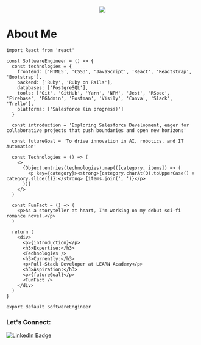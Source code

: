 <h1 align="center">
    <img src="https://readme-typing-svg.herokuapp.com/?lines=Hi,+I'm+Jeremie!+👋🏽;Nice+to+meet+you!+🙂&center=true&size=30&color=29d2a">
</h1>

# About Me

```
import React from 'react'

const SoftwareEngineer = () => {
  const technologies = {
    frontend: ['HTML5', 'CSS3', 'JavaScript', 'React', 'Reactstrap', 'Bootstrap'],
    backend: ['Ruby', 'Ruby on Rails'],
    databases: ['PostgreSQL'],
    tools: ['Git', 'GitHub', 'Yarn', 'NPM', 'Jest', 'RSpec', 'Firebase', 'PGAdmin', 'Postman', 'Visily', 'Canva', 'Slack', 'Trello'],
    platforms: ['Salesforce (in progress)']
  }

  const introduction = 'Exploring Salesforce Development, eager for collaborative projects that push boundaries and open new horizons'

  const futureGoal = 'To drive innovation in AI, robotics, and IT Automation'

  const Technologies = () => (
    <>
      {Object.entries(technologies).map(([category, items]) => (
        <p key={category}><strong>{category.charAt(0).toUpperCase() + category.slice(1)}:</strong> {items.join(', ')}</p>
      ))}
    </>
  )

  const FunFact = () => (
    <p>As a storyteller at heart, I'm working on my debut sci-fi romance novel.</p>
  )

  return (
    <div>
      <p>{introduction}</p>
      <h3>Expertise:</h3>
      <Technologies />
      <h3>Currently:</h3>
      <p>Full-Stack Developer at LEARN Academy</p>
      <h3>Aspiration:</h3>
      <p>{futureGoal}</p>
      <FunFact />
    </div>
  )
}

export default SoftwareEngineer
```

<h3 align="left">Let's Connect:</h3>
<p align="left">
  <a href="https://linkedin.com/in/jeremiejoseph" target="_blank">
    <img src="https://img.shields.io/badge/-Jeremie%20Joseph-blue?style=flat-square&logo=Linkedin&logoColor=white&link=https://linkedin.com/in/jeremiejoseph" alt="LinkedIn Badge">
  </a>
</p>
